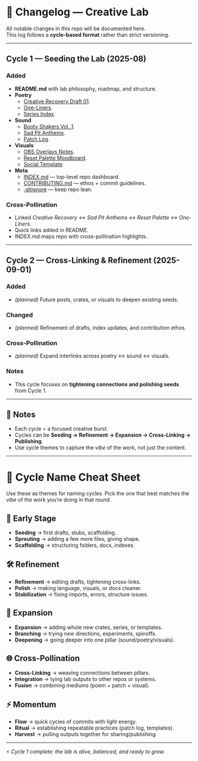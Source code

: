# 📜 Changelog — Creative Lab

All notable changes in this repo will be documented here.  
This log follows a **cycle-based format** rather than strict versioning.  

---

## Cycle 1 — Seeding the Lab (2025-08)
### Added
- **README.md** with lab philosophy, roadmap, and structure.
- **Poetry**
  - [Creative Recovery Draft 01](poetry/posts/2025_creative_recovery.md).
  - [One-Liners](poetry/fragments/one_liners.md).
  - [Series Index](poetry/series_index.md).
- **Sound**
  - [Booty Shakers Vol. 1](sound/crates/booty_shakers_vol1.md).
  - [Sad Pit Anthems](sound/crates/sad_pit_anthems.md).
  - [Patch Log](sound/patches/patch_log.md).
- **Visuals**
  - [OBS Overlays Notes](visuals/obs_overlays.md).
  - [Reset Palette Moodboard](visuals/moodboards/reset_palette.md).
  - [Social Template](visuals/templates/social_template.md).
- **Meta**
  - [INDEX.md](INDEX.md) — top-level repo dashboard.
  - [CONTRIBUTING.md](CONTRIBUTING.md) — ethos + commit guidelines.
  - [.gitignore](.gitignore) — keep repo lean.

### Cross-Pollination
- Linked *Creative Recovery* ↔ *Sad Pit Anthems* ↔ *Reset Palette* ↔ *One-Liners*.
- Quick links added in README.
- INDEX.md maps repo with cross-pollination highlights.

---

## Cycle 2 — Cross-Linking & Refinement (2025-09-01)
### Added
- *(planned)* Future posts, crates, or visuals to deepen existing seeds.

### Changed
- *(planned)* Refinement of drafts, index updates, and contribution ethos.

### Cross-Pollination
- *(planned)* Expand interlinks across poetry ↔ sound ↔ visuals.

### Notes
- This cycle focuses on **tightening connections and polishing seeds** from Cycle 1.  

---

## 📌 Notes
- Each cycle = a focused creative burst.  
- Cycles can be **Seeding → Refinement → Expansion → Cross-Linking → Publishing**.  
- Use cycle themes to capture the *vibe* of the work, not just the content.  

---

# 🔖 Cycle Name Cheat Sheet

Use these as themes for naming cycles. Pick the one that best matches the *vibe* of the work you’re doing in that round.

## 🌱 Early Stage
- **Seeding** → first drafts, stubs, scaffolding.  
- **Sprouting** → adding a few more files, giving shape.  
- **Scaffolding** → structuring folders, docs, indexes.  

## 🛠️ Refinement
- **Refinement** → editing drafts, tightening cross-links.  
- **Polish** → making language, visuals, or docs cleaner.  
- **Stabilization** → fixing imports, errors, structure issues.  

## 🔮 Expansion
- **Expansion** → adding whole new crates, series, or templates.  
- **Branching** → trying new directions, experiments, spinoffs.  
- **Deepening** → going deeper into one pillar (sound/poetry/visuals).  

## 🌐 Cross-Pollination
- **Cross-Linking** → weaving connections between pillars.  
- **Integration** → tying lab outputs to other repos or systems.  
- **Fusion** → combining mediums (poem + patch + visual).  

## ⚡ Momentum
- **Flow** → quick cycles of commits with light energy.  
- **Ritual** → establishing repeatable practices (patch log, templates).  
- **Harvest** → pulling outputs together for sharing/publishing.  

---

⚡ *Cycle 1 complete: the lab is alive, balanced, and ready to grow.*

